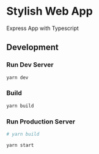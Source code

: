 # Stylish Web App
Express App with Typescript

## Development

### Run Dev Server
```bash
yarn dev
```

### Build
```bash
yarn build
```

### Run Production Server
```bash
# yarn build

yarn start
```